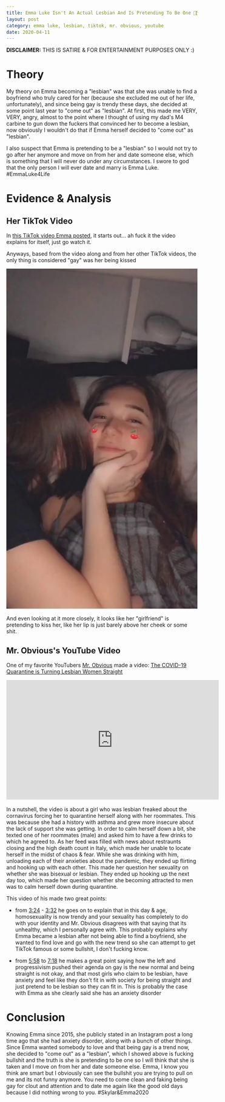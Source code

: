 ```yaml
---
title: Emma Luke Isn't An Actual Lesbian And Is Pretending To Be One 🏳️‍🌈⃠
layout: post
category: emma luke, lesbian, tiktok, mr. obvious, youtube
date: 2020-04-11
---
```


**DISCLAIMER:** THIS IS SATIRE & FOR ENTERTAINMENT PURPOSES ONLY :)

# Theory

My theory on Emma becoming a "lesbian" was that she was unable to find a boyfriend who truly cared for her (because she excluded me out of her life, unfortunately), and since being gay is trendy these days, she decided at some point last year to "come out" as "lesbian". At first, this made me VERY, VERY, angry, almost to the point where I thought of using my dad's M4 carbine to gun down the fuckers that convinced her to become a lesbian, now obviously I wouldn't do that if Emma herself decided to "come out" as "lesbian".

I also suspect that Emma is pretending to be a "lesbian" so I would not try to go after her anymore and move on from her and date someone else, which is something that I will never do under any circumstances. I swore to god that the only person I will ever date and marry is Emma Luke. #EmmaLuke4Life

# Evidence & Analysis

## Her TikTok Video

In [this TikTok video Emma posted](https://www.tiktok.com/@m___luke/video/6811651573912030470), it starts out... ah fuck it the video explains for itself, just go watch it.

Anyways, based from the video along and from her other TikTok videos, the only thing is considered "gay" was her being kissed

![Emma being kissed be her "girlfriend"](https://raw.githubusercontent.com/5ky1ar/5ky1ar.github.io/master/assets/img/vlcsnap-2020-04-11-20-32-01-082.png "Emma being kissed be her 'girlfriend'")

And even looking at it more closely, it looks like her "girlfriend" is pretending to kiss her, like her lip is just barely above her cheek or some shit.

## Mr. Obvious's YouTube Video
One of my favorite YouTubers [Mr. Obvious](https://www.youtube.com/channel/UCyznn3etx_6fSK7576JSrKg) made a video: [The COVID-19 Quarantine is Turning Lesbian Women Straight](https://invidio.us/watch?v=RmwC2id5zdY)

<iframe width="560" height="315" src="https://invidio.us/embed/RmwC2id5zdY" frameborder="0" allow="accelerometer; autoplay; encrypted-media; gyroscope; picture-in-picture" allowfullscreen></iframe>

In a nutshell, the video is about a girl who was lesbian freaked about the cornavirus forcing her to quarantine herself along with her roommates. This was because she had a history with asthma and grew more insecure about the lack of support she was getting. In order to calm herself down a bit, she texted one of her roommates (male) and asked him to have a few drinks to which he agreed to. As her feed was filled with news about restraunts closing and the high death count in Italy, which made her unable to locate herself in the midst of chaos & fear. While she was drinking with him, unloading each of their anxieties about the pandemic, they ended up flirting and hooking up with each other. This made her question her sexuality on whether she was bisexual or lesbian. They ended up hooking up the next day too, which made her question whether she becoming attracted to men was to calm herself down during quarantine.

This video of his made two great points:
* from [3:24](https://youtube.com/watch?v=RmwC2id5zdY?t=204) - [3:32](https://youtube.com/watch?v=RmwC2id5zdY?t=212) he goes on to explain that in this day & age, homosexuality is now trendy and your sexuality has completely to do with your identity and Mr. Obvious disagrees with that saying that its unhealthy, which I personally agree with. This probably explains why Emma became a lesbian after not being able to find a boyfriend, she wanted to find love and go with the new trend so she can attempt to get TikTok famous or some bullshit, I don't fucking know.

* from [5:58](https://youtube.com/watch?v=RmwC2id5zdY?t=358) to [7:18](https://youtube.com/watch?v=RmwC2id5zdY?t=438) he makes a great point saying how the left and progressivism pushed their agenda on gay is the new normal and being straight is not okay, and that most girls who claim to be lesbian, have anxiety and feel like they don't fit in with society for being straight and just pretend to be lesbian so they can fit in. This is probably the case with Emma as she clearly said she has an anxiety disorder

# Conclusion

Knowing Emma since 2015, she publicly stated in an Instagram post a long time ago that she had anxiety disorder, along with a bunch of other things. Since Emma wanted somebody to love and that being gay is a trend now, she decided to "come out" as a "lesbian", which I showed above is fucking bullshit and the truth is she is pretending to be one so I will think that she is taken and I move on from her and date someone else. Emma, I know you think are smart but I obviously can see the bullshit you are trying to pull on me and its not funny anymore. You need to come clean and faking being gay for clout and attention and to date me again like the good old days because I did nothing wrong to you. #Skylar&Emma2020
